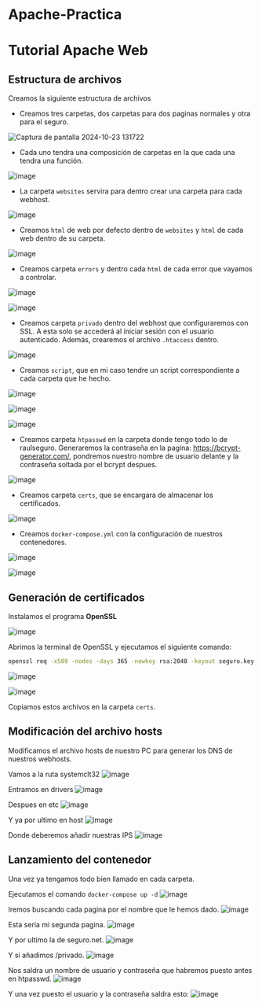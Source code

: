 # Apache-Practica
# Tutorial Apache Web

## Estructura de archivos

Creamos la siguiente estructura de archivos

- Creamos tres carpetas, dos carpetas para dos paginas normales y otra para el seguro.

![Captura de pantalla 2024-10-23 131722](https://github.com/user-attachments/assets/c4b36f87-f739-4be7-9bb3-64776360caf2)

- Cada uno tendra una composición de carpetas en la que cada una tendra una función.

![image](https://github.com/user-attachments/assets/a5cab501-40ab-4425-9047-2769f2735db6)

- La carpeta `websites` servira para dentro crear una carpeta para cada webhost.

![image](https://github.com/user-attachments/assets/847be4d8-1da9-4195-b4c1-b6d6dc470471)

- Creamos `html` de web por defecto dentro de `websites` y `html` de cada web dentro de su carpeta.

![image](https://github.com/user-attachments/assets/e71b0e22-c631-4401-b228-5144a1b02896)

- Creamos carpeta `errors` y dentro cada `html` de cada error que vayamos a controlar.

![image](https://github.com/user-attachments/assets/2da184e2-d46f-4720-9b2f-6553d9b65e6b)

![image](https://github.com/user-attachments/assets/33fd457c-f665-474c-afb1-e3a0efc5ccff)

- Creamos carpeta `privado` dentro del webhost que configuraremos con SSL. A esta solo se accederá al iniciar sesión con el usuario autenticado. Además, crearemos el archivo `.htaccess` dentro.

![image](https://github.com/user-attachments/assets/51fff8b4-c5e8-426a-83f9-e83801054cb6)

- Creamos `script`, que en mi caso tendre un script correspondiente a cada carpeta que he hecho. 

![image](https://github.com/user-attachments/assets/1e65b515-3907-4ee2-abca-f48a02a75758)

![image](https://github.com/user-attachments/assets/154ba005-0fac-488c-8ef0-10ea3a4c79a1)

![image](https://github.com/user-attachments/assets/6aeefb78-d259-4f0e-8aa9-f1eba7e6d17e)

- Creamos carpeta `htpasswd` en la carpeta donde tengo todo lo de raulseguro. Generaremos la contraseña en la pagina: https://bcrypt-generator.com/, pondremos nuestro nombre de usuario delante y la contraseña soltada por el bcrypt despues.

![image](https://github.com/user-attachments/assets/793d1eb7-8f64-4b18-b4a6-0128ab39ff13)


- Creamos carpeta `certs`, que se encargara de almacenar los certificados.

![image](https://github.com/user-attachments/assets/f1a6214a-7163-40bb-8281-0774b23d95ad)

- Creamos `docker-compose.yml` con la configuración de nuestros contenedores.

![image](https://github.com/user-attachments/assets/c0176f54-9736-4745-8b49-54ca5142d612)

![image](https://github.com/user-attachments/assets/15bcdb95-7b91-4986-846f-4f7ae24128ed)

## Generación de certificados

Instalamos el programa **OpenSSL** 

![image](https://github.com/user-attachments/assets/850e1bae-4b3a-497f-ac82-ab2b957699d6)

Abrimos la terminal de OpenSSL y ejecutamos el siguiente comando:

```bash
openssl req -x509 -nodes -days 365 -newkey rsa:2048 -keyout seguro.key -out seguro.crt
```

![image](https://github.com/user-attachments/assets/2344ff75-3113-48bb-8239-15340cc39fb5)

![image](https://github.com/user-attachments/assets/14f99a93-3357-4bf1-b020-f8d996395392)

Copiamos estos archivos en la carpeta `certs`.

## Modificación del archivo hosts

Modificamos el archivo hosts de nuestro PC para generar los DNS de nuestros webhosts.

Vamos a la ruta systemclt32
![image](https://github.com/user-attachments/assets/f89ef2f4-4bc0-43de-b328-6352e420c03f)

Entramos en drivers
![image](https://github.com/user-attachments/assets/d370610c-7796-4a41-9aea-3a4222442f77)

Despues en etc
![image](https://github.com/user-attachments/assets/544640f0-2124-4a72-b448-6cfc3f6fc3b5)

Y ya por ultimo en host
![image](https://github.com/user-attachments/assets/9158b9fa-9fd9-4f50-a556-14ae62dc9459)

Donde deberemos añadir nuestras IPS
![image](https://github.com/user-attachments/assets/2fe63f68-323c-49a3-ac0a-c91be2411e01)


## Lanzamiento del contenedor

Una vez ya tengamos todo bien llamado en cada carpeta.

Ejecutamos el comando  `docker-compose up -d`
![image](https://github.com/user-attachments/assets/3d4652cc-5835-4f8e-896b-8d0d194a8f5c)

Iremos buscando cada pagina por el nombre que le hemos dado.
![image](https://github.com/user-attachments/assets/c62ed845-c388-417b-89ba-b46aa75cf523)

Esta seria mi segunda pagina.
![image](https://github.com/user-attachments/assets/0cff0875-03ef-47f0-bbcd-4f5087b26c1b)

Y por ultimo la de seguro.net.
![image](https://github.com/user-attachments/assets/442b5237-378f-4a2d-87b1-c3a9cb9cad4f)

Y si añadimos /privado.
![image](https://github.com/user-attachments/assets/f660207b-dd4e-4077-b995-357200eaa4d4)

Nos saldra un nombre de usuario y contraseña que habremos puesto antes en htpasswd.
![image](https://github.com/user-attachments/assets/2aee8e60-7f93-43b8-a711-3f81c1bd269e)

Y una vez puesto el usuario y la contraseña saldra esto:
![image](https://github.com/user-attachments/assets/ffd69f31-81fc-47d5-a41d-c2aaf75d6aed)






